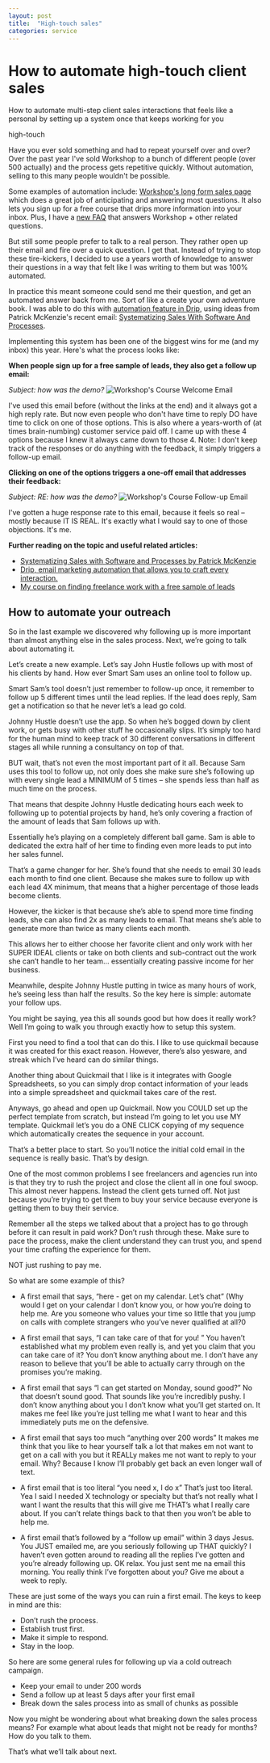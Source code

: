 ```yaml
---
layout: post
title:  "High-touch sales"
categories: service
---
```


# How to automate high-touch client sales

How to automate multi-step client sales interactions that feels like a personal 
by setting up a system once that keeps working for you

high-touch

Have you ever sold something and had to repeat yourself over and over? Over the past year I've sold Workshop to a bunch of different people (over 500 actually) and the process gets repetitive quickly. Without automation, selling to this many people wouldn't be possible.

Some examples of automation include: [Workshop's long form sales page](http://letsworkshop.com) which does a great job of anticipating and answering most questions. It also lets you sign up for a free course that drips more information into your inbox. Plus, I have a [new FAQ](http://letsworkshop.com/advice) that answers Workshop + other related questions. 

But still some people prefer to talk to a real person. They rather open up their email and fire over a quick question. I get that. Instead of trying to stop these tire-kickers, I decided to use a years worth of knowledge to answer their questions in a way that felt like I was writing to them but was 100% automated.

In practice this meant someone could send me their question, and get an automated answer back from me. Sort of like a create your own adventure book. I was able to do this with [automation feature in Drip](http://mbsy.co/drip/10089555), using ideas from Patrick McKenzie's recent email: [Systematizing Sales With Software And Processes](https://training.kalzumeus.com/newsletters/archive/sales_automation). 

Implementing this system has been one of the biggest wins for me (and my inbox) this year. Here's what the process looks like:

**When people sign up for a free sample of leads, they also get a follow up email:**

*Subject: how was the demo?*
![Workshop's Course Welcome Email](http://knowingwhattosay.com/assets/images/workshop-course-welcome.png)

I've used this email before (without the links at the end) and it always got a high reply rate. But now even people who don't have time to reply DO have time to click on one of those options. This is also where a years-worth of (at times brain-numbing) customer service paid off.  I came up with these 4 options because I knew it always came down to those 4. Note: I don't keep track of the responses or do anything with the feedback, it simply triggers a follow-up email.

**Clicking on one of the options triggers a one-off email that addresses their feedback:**

*Subject: RE: how was the demo?*
![Workshop's Course Follow-up Email](http://knowingwhattosay.com/assets/images/workshop-course-followup.png)

I've gotten a huge response rate to this email, because it feels so real – mostly because IT IS REAL. It's exactly what I would say to one of those objections. It's me. 

**Further reading on the topic and useful related articles:**

- [Systematizing Sales with Software and Processes by Patrick McKenzie](https://training.kalzumeus.com/newsletters/archive/sales_automation)
- [Drip, email marketing automation that allows you to craft every interaction.](http://mbsy.co/drip/10089555)
- [My course on finding freelance work with a free sample of leads](http://letsworkshop.com)


## How to automate your outreach

So in the last example we discovered why following up is more important than almost anything else in the sales process. Next, we’re going to talk about automating it. 

Let’s create a new example. Let’s say John Hustle follows up with most of his clients by hand. How ever Smart Sam uses an online tool to follow up. 

Smart Sam’s tool doesn’t just remember to follow-up once, it remember to follow up 5 different times until the lead replies. If the lead does reply, Sam get a notification so that he never let’s a lead go cold. 

Johnny Hustle doesn’t use the app. So when he’s bogged down by client work, or gets busy with other stuff he occasionally slips. It’s simply too hard for the human mind to keep track of 30 different conversations in different stages all while running a consultancy on top of that. 

BUT wait, that’s not even the most important part of it all. Because Sam uses this tool to follow up, not only does she make sure she’s following up with every single lead a MINIMUM of 5 times – she spends less than half as much time on the process. 

That means that despite Johnny Hustle dedicating hours each week to following up to potential projects by hand, he’s only covering a fraction of the amount of leads that Sam follows up with. 

Essentially he’s playing on a completely different ball game. Sam is able to dedicated the extra half of her time to finding even more leads to put into her sales funnel.
 
That’s a game changer for her. She’s found that she needs to email 30 leads each month to find one client. Because she makes sure to follow up with each lead 4X minimum, that means that a higher percentage of those leads become clients. 

However, the kicker is that because she’s able to spend more time finding leads, she can also find 2x as many leads to email. That means she’s able to generate more than twice as many clients each month. 

This allows her to either choose her favorite client and only work with her SUPER IDEAL clients or take on both clients and sub-contract out the work she can’t handle to her team… essentially creating passive income for her business. 

Meanwhile, despite Johnny Hustle putting in twice as many hours of work, he’s seeing  less than half  the results. So the key here is simple: automate your follow ups. 

You might be saying, yea this all sounds good but how does it really work? Well I’m going to walk you through exactly how to setup this system. 

First you need to find a tool that can do this. I like to use quickmail because it was created for this exact reason. However, there’s also yesware, and streak which I’ve heard can do similar things. 

Another thing about Quickmail that I like is it integrates with Google Spreadsheets, so you can simply drop contact information of your leads into a simple spreadsheet and quickmail takes care of the rest. 

Anyways, go ahead and open up Quickmail. Now you COULD set up the perfect template from scratch, but instead I’m going to let you use MY template. Quickmail let’s you do a ONE CLICK copying of my sequence which automatically creates the sequence in your account. 

That’s a better place to start. So you’ll notice the initial cold email in the sequence is really basic. That’s by design. 

One of the most common problems I see freelancers and agencies run into is that they try to rush the project and close the client all in one foul swoop. This almost never happens. Instead the client gets turned off. Not just because you’re trying to get them to buy your service because everyone is getting them to buy their service. 

Remember all the steps we talked about that a project has to go through before it can result in paid work? Don’t rush through these. Make sure to pace the process, make the client understand they can trust you, and spend your time crafting the experience for them. 

NOT just rushing to pay me. 

So what are some example of this?

- A first email that says, “here - get on my calendar. Let’s chat”
(Why would I get on your calendar I don’t know you, or how you’re doing to help me. Are you someone who values your time so little that you jump on calls with complete strangers who you’ve never qualified at all?0

- A first email that says, “I can take care of that for you! ”
You haven’t established what my problem even really is, and yet you claim that you can take care of it? You don’t know anything about me. I don’t have any reason to believe that you’ll be able to actually carry through on the promises you’re making.

-  A first email that says “I can get started on Monday, sound good?”
No that doesn’t sound good. That sounds like you’re incredibly pushy. I don’t know anything about you I don’t know what you’ll get started on. It makes me feel like you’re just telling me what I want to hear and this immediately puts me on the defensive. 

- A first email that says too much  “anything over 200  words”
It makes me think that you like to hear yourself talk a lot that makes em not want to get on a call with you but it REALLy makes me not want to reply to your email. Why? Because I know I’ll probably get back an even longer wall of text. 

- A first email that is too literal “you need x, I do x”
That’s just too literal. Yea I said I needed X technology or specialty but that’s not really what I want I want the results that this will give me THAT’s what I really care about. If you can’t relate things back to that then you won’t be able to help me. 

- A first email that’s followed by a “follow up email” within 3 days
Jesus. You JUST emailed me, are you seriously following up THAT quickly? I haven’t even gotten around to reading all the replies I’ve gotten and you’re already following up. OK relax. You just sent me na email this morning. You really think I’ve forgotten about you? Give me about a week to reply.

These are just some of the ways you can ruin a first email. The keys to keep in mind are this:

- Don’t rush the process. 
- Establish trust first. 
- Make it simple to respond. 
- Stay in the loop. 

So here are some general rules for following up via a cold outreach campaign. 

- Keep your email to under 200 words
- Send a follow up at least 5 days after your first email
- Break down the sales process into as small of chunks as possible

Now you might be wondering about what breaking down the sales process means? For example what about leads that might not be ready for months? How do you talk to them. 

That’s what we’ll talk about next.